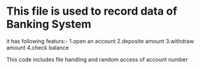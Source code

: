 <h1>This file is used to record data of Banking System</h1>
it has following featurs:-
1.open an account
2.deposite amount
3.withdraw amount
4.check balance

This code includes file handling and random access of account number
